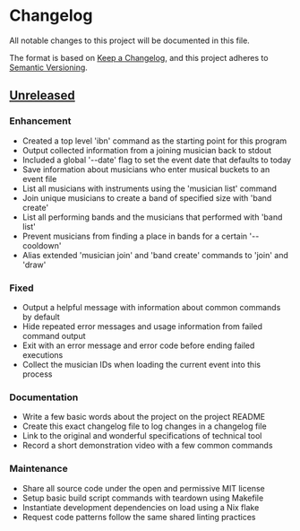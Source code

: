 # Changelog

All notable changes to this project will be documented in this file.

The format is based on [Keep a Changelog][changelog], and this project adheres
to [Semantic Versioning][semver].

## [Unreleased]

### Enhancement

- Created a top level 'ibn' command as the starting point for this program
- Output collected information from a joining musician back to stdout
- Included a global '--date' flag to set the event date that defaults to today
- Save information about musicians who enter musical buckets to an event file
- List all musicians with instruments using the 'musician list' command
- Join unique musicians to create a band of specified size with 'band create'
- List all performing bands and the musicians that performed with 'band list'
- Prevent musicians from finding a place in bands for a certain '--cooldown'
- Alias extended 'musician join' and 'band create' commands to 'join' and 'draw'

### Fixed

- Output a helpful message with information about common commands by default
- Hide repeated error messages and usage information from failed command output
- Exit with an error message and error code before ending failed executions
- Collect the musician IDs when loading the current event into this process

### Documentation

- Write a few basic words about the project on the project README
- Create this exact changelog file to log changes in a changelog file
- Link to the original and wonderful specifications of technical tool
- Record a short demonstration video with a few common commands

### Maintenance

- Share all source code under the open and permissive MIT license
- Setup basic build script commands with teardown using Makefile
- Instantiate development dependencies on load using a Nix flake
- Request code patterns follow the same shared linting practices

<!-- a collection of links -->
[changelog]: https://keepachangelog.com/en/1.1.0/
[semver]: https://semver.org/spec/v2.0.0.html

<!-- a collection of releases -->
[Unreleased]: https://github.com/zimeg/instant-band-night/compare/HEAD
